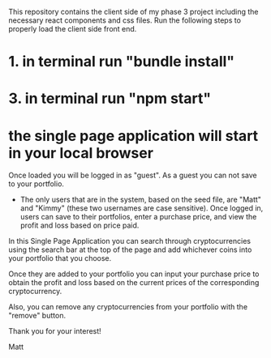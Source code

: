 This repository contains the client side of my phase 3 project including the necessary react components and css files.
Run the following steps to properly load the client side front end.

# 1. in terminal run "bundle install"
# 3. in terminal run "npm start"

# the single page application will start in your local browser #

Once loaded you will be logged in as "guest". As a guest you can not save to your portfolio.  

- The only users that are in the system, based on the seed file, are "Matt" and "Kimmy" (these two usernames are case sensitive). Once logged in, users can save to their portfolios, enter a purchase price, and view the profit and loss based on price paid.   

In this Single Page Application you can search through cryptocurrencies using the search bar at the top of the page and add whichever coins into your portfolio that you choose.

Once they are added to your portfolio you can input your purchase price to obtain the profit and loss based on the current prices of the corresponding cryptocurrency.

Also, you can remove any cryptocurrencies from your portfolio with the "remove" button.

Thank you for your interest!

Matt